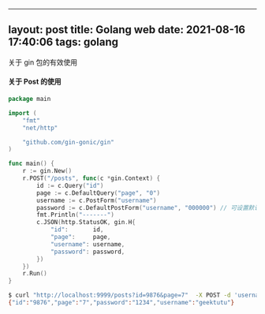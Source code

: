 
---
layout: post
title: Golang web
date: 2021-08-16 17:40:06
tags: golang
---
关于 gin 包的有效使用
<!-- more -->

#### 关于 Post 的使用
```go
package main

import (
	"fmt"
	"net/http"

	"github.com/gin-gonic/gin"
)

func main() {
	r := gin.New()
	r.POST("/posts", func(c *gin.Context) {
		id := c.Query("id")
		page := c.DefaultQuery("page", "0")
		username := c.PostForm("username")
		password := c.DefaultPostForm("username", "000000") // 可设置默认值
		fmt.Println("-------")
		c.JSON(http.StatusOK, gin.H{
			"id":       id,
			"page":     page,
			"username": username,
			"password": password,
		})
	})
	r.Run()
}
```

```sh
$ curl "http://localhost:9999/posts?id=9876&page=7"  -X POST -d 'username=geektutu&password=1234'
{"id":"9876","page":"7","password":"1234","username":"geektutu"}
```